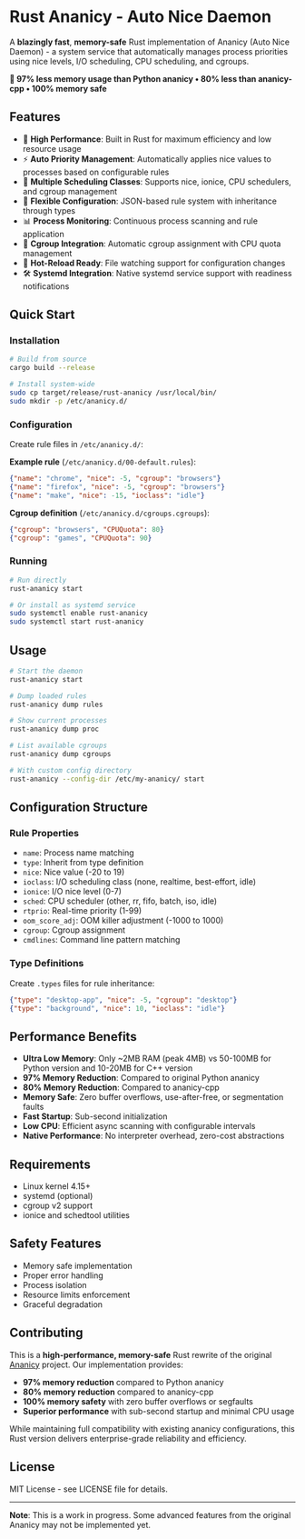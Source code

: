 # Rust Ananicy - Auto Nice Daemon

A **blazingly fast**, **memory-safe** Rust implementation of Ananicy (Auto Nice Daemon) - a system service that automatically manages process priorities using nice levels, I/O scheduling, CPU scheduling, and cgroups.

**🎯 97% less memory usage than Python ananicy • 80% less than ananicy-cpp • 100% memory safe**

## Features

- 🚀 **High Performance**: Built in Rust for maximum efficiency and low resource usage
- ⚡ **Auto Priority Management**: Automatically applies nice values to processes based on configurable rules
- 🎯 **Multiple Scheduling Classes**: Supports nice, ionice, CPU schedulers, and cgroup management
- 🔧 **Flexible Configuration**: JSON-based rule system with inheritance through types
- 📊 **Process Monitoring**: Continuous process scanning and rule application
- 🐳 **Cgroup Integration**: Automatic cgroup assignment with CPU quota management
- 🔄 **Hot-Reload Ready**: File watching support for configuration changes
- 🛠️ **Systemd Integration**: Native systemd service support with readiness notifications

## Quick Start

### Installation

```bash
# Build from source
cargo build --release

# Install system-wide
sudo cp target/release/rust-ananicy /usr/local/bin/
sudo mkdir -p /etc/ananicy.d/
```

### Configuration

Create rule files in `/etc/ananicy.d/`:

**Example rule** (`/etc/ananicy.d/00-default.rules`):
```json
{"name": "chrome", "nice": -5, "cgroup": "browsers"}
{"name": "firefox", "nice": -5, "cgroup": "browsers"}
{"name": "make", "nice": -15, "ioclass": "idle"}
```

**Cgroup definition** (`/etc/ananicy.d/cgroups.cgroups`):
```json
{"cgroup": "browsers", "CPUQuota": 80}
{"cgroup": "games", "CPUQuota": 90}
```

### Running

```bash
# Run directly
rust-ananicy start

# Or install as systemd service
sudo systemctl enable rust-ananicy
sudo systemctl start rust-ananicy
```

## Usage

```bash
# Start the daemon
rust-ananicy start

# Dump loaded rules
rust-ananicy dump rules

# Show current processes
rust-ananicy dump proc

# List available cgroups
rust-ananicy dump cgroups

# With custom config directory
rust-ananicy --config-dir /etc/my-ananicy/ start
```

## Configuration Structure

### Rule Properties
- `name`: Process name matching
- `type`: Inherit from type definition
- `nice`: Nice value (-20 to 19)
- `ioclass`: I/O scheduling class (none, realtime, best-effort, idle)
- `ionice`: I/O nice level (0-7)
- `sched`: CPU scheduler (other, rr, fifo, batch, iso, idle)
- `rtprio`: Real-time priority (1-99)
- `oom_score_adj`: OOM killer adjustment (-1000 to 1000)
- `cgroup`: Cgroup assignment
- `cmdlines`: Command line pattern matching

### Type Definitions
Create `.types` files for rule inheritance:

```json
{"type": "desktop-app", "nice": -5, "cgroup": "desktop"}
{"type": "background", "nice": 10, "ioclass": "idle"}
```

## Performance Benefits

- **Ultra Low Memory**: Only ~2MB RAM (peak 4MB) vs 50-100MB for Python version and 10-20MB for C++ version
- **97% Memory Reduction**: Compared to original Python ananicy
- **80% Memory Reduction**: Compared to ananicy-cpp
- **Memory Safe**: Zero buffer overflows, use-after-free, or segmentation faults
- **Fast Startup**: Sub-second initialization
- **Low CPU**: Efficient async scanning with configurable intervals
- **Native Performance**: No interpreter overhead, zero-cost abstractions

## Requirements

- Linux kernel 4.15+
- systemd (optional)
- cgroup v2 support
- ionice and schedtool utilities

## Safety Features

- Memory safe implementation
- Proper error handling
- Process isolation
- Resource limits enforcement
- Graceful degradation

## Contributing

This is a **high-performance, memory-safe** Rust rewrite of the original [Ananicy](https://github.com/Nefelim4ag/Ananicy) project. Our implementation provides:

- **97% memory reduction** compared to Python ananicy
- **80% memory reduction** compared to ananicy-cpp  
- **100% memory safety** with zero buffer overflows or segfaults
- **Superior performance** with sub-second startup and minimal CPU usage

While maintaining full compatibility with existing ananicy configurations, this Rust version delivers enterprise-grade reliability and efficiency.

## License

MIT License - see LICENSE file for details.

---

**Note**: This is a work in progress. Some advanced features from the original Ananicy may not be implemented yet.